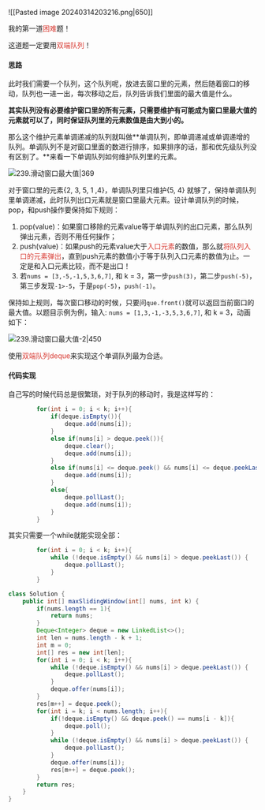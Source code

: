 ![[Pasted image 20240314203216.png|650]]

我的第一道<font color="#d83931">困难</font>题！

这道题一定要用<font color="#d83931">双端队列</font>！
#### 思路

此时我们需要一个队列，这个队列呢，放进去窗口里的元素，然后随着窗口的移动，队列也一进一出，每次移动之后，队列告诉我们里面的最大值是什么。

**其实队列没有必要维护窗口里的所有元素，只需要维护有可能成为窗口里最大值的元素就可以了，同时保证队列里的元素数值是由大到小的。**

那么这个维护元素单调递减的队列就叫做**单调队列，即单调递减或单调递增的队列。单调队列不是对窗口里面的数进行排序，如果排序的话，那和优先级队列没有区别了。**来看一下单调队列如何维护队列里的元素。

![239.滑动窗口最大值|369](https://code-thinking.cdn.bcebos.com/gifs/239.%E6%BB%91%E5%8A%A8%E7%AA%97%E5%8F%A3%E6%9C%80%E5%A4%A7%E5%80%BC.gif)

对于窗口里的元素{2, 3, 5, 1 ,4}，单调队列里只维护{5, 4} 就够了，保持单调队列里单调递减，此时队列出口元素就是窗口里最大元素。设计单调队列的时候，pop，和push操作要保持如下规则：

1. pop(value)：如果窗口移除的元素value等于单调队列的出口元素，那么队列弹出元素，否则不用任何操作；
2. push(value)：如果push的元素value大于<font color="#d83931">入口元素</font>的数值，那么就<font color="#d83931">将队列入口的元素弹出</font>，直到push元素的数值小于等于队列入口元素的数值为止。一定是和入口元素比较，而不是出口！
3. 若`nums = [3,-5,-1,5,3,6,7]`, 和 k = 3，第一步`push(3)`，第二步`push(-5)`，第三步发现`-1>-5`，于是`pop(-5)`，`push(-1)`。

保持如上规则，每次窗口移动的时候，只要问`que.front()`就可以返回当前窗口的最大值。以题目示例为例，输入: `nums = [1,3,-1,-3,5,3,6,7]`, 和 k = 3，动画如下：

![239.滑动窗口最大值-2|450](https://code-thinking.cdn.bcebos.com/gifs/239.%E6%BB%91%E5%8A%A8%E7%AA%97%E5%8F%A3%E6%9C%80%E5%A4%A7%E5%80%BC-2.gif)

使用<font color="#d83931">双端队列deque</font>来实现这个单调队列最为合适。
#### 代码实现

自己写的时候代码总是很繁琐，对于队列的移动时，我是这样写的：

```java
        for(int i = 0; i < k; i++){
            if(deque.isEmpty()){
                deque.add(nums[i]);            
            }
            else if(nums[i] > deque.peek()){
                deque.clear();
                deque.add(nums[i]);
            }
            else if(nums[i] <= deque.peek() && nums[i] <= deque.peekLast()) {
                deque.add(nums[i]);
            }
            else{
                deque.pollLast();
                deque.add(nums[i]);
            }
        }
```

其实只需要一个while就能实现全部：

```java
        for(int i = 0; i < k; i++){
            while (!deque.isEmpty() && nums[i] > deque.peekLast()) {
                deque.pollLast();
            }
        }

```

```java
class Solution {
    public int[] maxSlidingWindow(int[] nums, int k) {
        if(nums.length == 1){
            return nums;
        }
        Deque<Integer> deque = new LinkedList<>();
        int len = nums.length - k + 1;
        int m = 0;
        int[] res = new int[len];
        for(int i = 0; i < k; i++){
            while (!deque.isEmpty() && nums[i] > deque.peekLast()) {
                deque.pollLast();
            }
            deque.offer(nums[i]);
        }
        res[m++] = deque.peek();
        for(int i = k; i < nums.length; i++){
            if(!deque.isEmpty() && deque.peek() == nums[i - k]){
                deque.poll();
            }
            while (!deque.isEmpty() && nums[i] > deque.peekLast()) {
                deque.pollLast();
            }
            deque.offer(nums[i]);
            res[m++] = deque.peek();
        }
        return res;
    }
}
```
